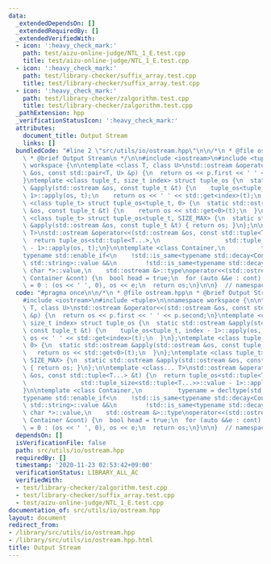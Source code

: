 ```yaml
---
data:
  _extendedDependsOn: []
  _extendedRequiredBy: []
  _extendedVerifiedWith:
  - icon: ':heavy_check_mark:'
    path: test/aizu-online-judge/NTL_1_E.test.cpp
    title: test/aizu-online-judge/NTL_1_E.test.cpp
  - icon: ':heavy_check_mark:'
    path: test/library-checker/suffix_array.test.cpp
    title: test/library-checker/suffix_array.test.cpp
  - icon: ':heavy_check_mark:'
    path: test/library-checker/zalgorithm.test.cpp
    title: test/library-checker/zalgorithm.test.cpp
  _pathExtension: hpp
  _verificationStatusIcon: ':heavy_check_mark:'
  attributes:
    document_title: Output Stream
    links: []
  bundledCode: "#line 2 \"src/utils/io/ostream.hpp\"\n\n/*\n * @file ostream.hpp\n\
    \ * @brief Output Stream\n */\n\n#include <iostream>\n#include <tuple>\n\nnamespace\
    \ workspace {\n\ntemplate <class T, class U>\nstd::ostream &operator<<(std::ostream\
    \ &os, const std::pair<T, U> &p) {\n  return os << p.first << ' ' << p.second;\n\
    }\ntemplate <class tuple_t, size_t index> struct tuple_os {\n  static std::ostream\
    \ &apply(std::ostream &os, const tuple_t &t) {\n    tuple_os<tuple_t, index -\
    \ 1>::apply(os, t);\n    return os << ' ' << std::get<index>(t);\n  }\n};\ntemplate\
    \ <class tuple_t> struct tuple_os<tuple_t, 0> {\n  static std::ostream &apply(std::ostream\
    \ &os, const tuple_t &t) {\n    return os << std::get<0>(t);\n  }\n};\ntemplate\
    \ <class tuple_t> struct tuple_os<tuple_t, SIZE_MAX> {\n  static std::ostream\
    \ &apply(std::ostream &os, const tuple_t &t) { return os; }\n};\n\ntemplate <class...\
    \ T>\nstd::ostream &operator<<(std::ostream &os, const std::tuple<T...> &t) {\n\
    \  return tuple_os<std::tuple<T...>,\n                  std::tuple_size<std::tuple<T...>>::value\
    \ - 1>::apply(os, t);\n}\n\ntemplate <class Container,\n          typename = decltype(std::begin(std::declval<Container>()))>\n\
    typename std::enable_if<\n    !std::is_same<typename std::decay<Container>::type,\
    \ std::string>::value &&\n        !std::is_same<typename std::decay<Container>::type,\
    \ char *>::value,\n    std::ostream &>::type\noperator<<(std::ostream &os, const\
    \ Container &cont) {\n  bool head = true;\n  for (auto &&e : cont) head ? head\
    \ = 0 : (os << ' ', 0), os << e;\n  return os;\n}\n\n}  // namespace workspace\n"
  code: "#pragma once\n\n/*\n * @file ostream.hpp\n * @brief Output Stream\n */\n\n\
    #include <iostream>\n#include <tuple>\n\nnamespace workspace {\n\ntemplate <class\
    \ T, class U>\nstd::ostream &operator<<(std::ostream &os, const std::pair<T, U>\
    \ &p) {\n  return os << p.first << ' ' << p.second;\n}\ntemplate <class tuple_t,\
    \ size_t index> struct tuple_os {\n  static std::ostream &apply(std::ostream &os,\
    \ const tuple_t &t) {\n    tuple_os<tuple_t, index - 1>::apply(os, t);\n    return\
    \ os << ' ' << std::get<index>(t);\n  }\n};\ntemplate <class tuple_t> struct tuple_os<tuple_t,\
    \ 0> {\n  static std::ostream &apply(std::ostream &os, const tuple_t &t) {\n \
    \   return os << std::get<0>(t);\n  }\n};\ntemplate <class tuple_t> struct tuple_os<tuple_t,\
    \ SIZE_MAX> {\n  static std::ostream &apply(std::ostream &os, const tuple_t &t)\
    \ { return os; }\n};\n\ntemplate <class... T>\nstd::ostream &operator<<(std::ostream\
    \ &os, const std::tuple<T...> &t) {\n  return tuple_os<std::tuple<T...>,\n   \
    \               std::tuple_size<std::tuple<T...>>::value - 1>::apply(os, t);\n\
    }\n\ntemplate <class Container,\n          typename = decltype(std::begin(std::declval<Container>()))>\n\
    typename std::enable_if<\n    !std::is_same<typename std::decay<Container>::type,\
    \ std::string>::value &&\n        !std::is_same<typename std::decay<Container>::type,\
    \ char *>::value,\n    std::ostream &>::type\noperator<<(std::ostream &os, const\
    \ Container &cont) {\n  bool head = true;\n  for (auto &&e : cont) head ? head\
    \ = 0 : (os << ' ', 0), os << e;\n  return os;\n}\n\n}  // namespace workspace\n"
  dependsOn: []
  isVerificationFile: false
  path: src/utils/io/ostream.hpp
  requiredBy: []
  timestamp: '2020-11-23 02:53:42+09:00'
  verificationStatus: LIBRARY_ALL_AC
  verifiedWith:
  - test/library-checker/zalgorithm.test.cpp
  - test/library-checker/suffix_array.test.cpp
  - test/aizu-online-judge/NTL_1_E.test.cpp
documentation_of: src/utils/io/ostream.hpp
layout: document
redirect_from:
- /library/src/utils/io/ostream.hpp
- /library/src/utils/io/ostream.hpp.html
title: Output Stream
---
```

